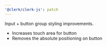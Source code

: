 ```yaml
---
'@clerk/clerk-js': patch
---
```


Input + button group styling improvements.

- Increases touch area for button
- Removes the absolute positioning on button
